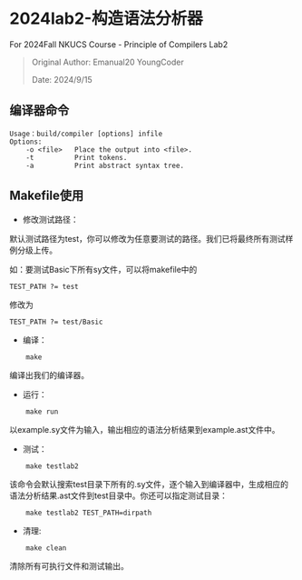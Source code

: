 # 2024lab2-构造语法分析器
For 2024Fall NKUCS Course - Principle of Compilers Lab2

> Original Author: Emanual20 YoungCoder
> 
> Date: 2024/9/15

## 编译器命令
```
Usage：build/compiler [options] infile
Options:
    -o <file>   Place the output into <file>.
    -t          Print tokens.
    -a          Print abstract syntax tree.
```

## Makefile使用

* 修改测试路径：

默认测试路径为test，你可以修改为任意要测试的路径。我们已将最终所有测试样例分级上传。

如：要测试Basic下所有sy文件，可以将makefile中的

```
TEST_PATH ?= test
```

修改为

```
TEST_PATH ?= test/Basic
```

* 编译：

```
    make
```
编译出我们的编译器。

* 运行：
```
    make run
```
以example.sy文件为输入，输出相应的语法分析结果到example.ast文件中。

* 测试：
```
    make testlab2
```
该命令会默认搜索test目录下所有的.sy文件，逐个输入到编译器中，生成相应的语法分析结果.ast文件到test目录中。你还可以指定测试目录：
```
    make testlab2 TEST_PATH=dirpath
```

* 清理:
```
    make clean
```
清除所有可执行文件和测试输出。
